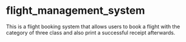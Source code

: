 # flight_management_system
This is a flight booking system that allows users to book a flight with the category of three class and also print a successful receipt afterwards.

